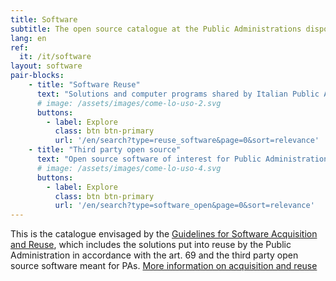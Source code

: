 ```yaml
---
title: Software
subtitle: The open source catalogue at the Public Administrations disposal.
lang: en
ref:
  it: /it/software
layout: software
pair-blocks:
    - title: "Software Reuse"
      text: "Solutions and computer programs shared by Italian Public Administrations"
      # image: /assets/images/come-lo-uso-2.svg
      buttons:
        - label: Explore
          class: btn btn-primary
          url: '/en/search?type=reuse_software&page=0&sort=relevance'
    - title: "Third party open source"
      text: "Open source software of interest for Public Administrations"
      # image: /assets/images/come-lo-uso-4.svg
      buttons:
        - label: Explore
          class: btn btn-primary
          url: '/en/search?type=software_open&page=0&sort=relevance'
---
```


This is the catalogue envisaged by the [Guidelines for Software Acquisition and Reuse](/en/reuse), which includes the solutions put into reuse by the Public Administration in accordance with the art. 69 and the third party open source software meant for PAs.
<a href="/en/reuse" class="btn btn-outline-primary mr-10 ml-auto mt-3">More information on
acquisition and reuse</a>
